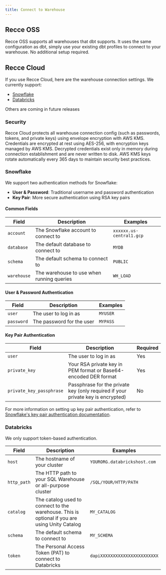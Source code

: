 ```yaml
---
title: Connect to Warehouse
---
```


## Recce OSS
Recce OSS supports all warehouses that dbt supports. It uses the same configuration as dbt, simply use your existing dbt profiles to connect to your warehouse. No additional setup required.

## Recce Cloud
If you use Recce Cloud, here are the warehouse connection settings. We currently support:

- [Snowflake](#snowflake)
- [Databricks](#databricks)

Others are coming in future releases

### Security

Recce Cloud protects all warehouse connection config (such as passwords, tokens, and private keys) using envelope encryption with AWS KMS. Credentials are encrypted at rest using AES-256, with encryption keys managed by AWS KMS. Decrypted credentials exist only in memory during connection establishment and are never written to disk. AWS KMS keys rotate automatically every 365 days to maintain security best practices.

### Snowflake
We support two authentication methods for Snowflake:

- **User & Password**: Traditional username and password authentication
- **Key Pair**: More secure authentication using RSA key pairs

#### Common Fields

| Field       | Description                               | Examples                 |
| ----------- | ----------------------------------------- | ------------------------ |
| `account`   | The Snowflake account to connect to       | `xxxxxx.us-central1.gcp` |
| `database`  | The default database to connect to        | `MYDB`                   |
| `schema`    | The default schema to connect to          | `PUBLIC`                 |
| `warehouse` | The warehouse to use when running queries | `WH_LOAD`                |

#### User & Password Authentication

| Field      | Description               | Examples |
| ---------- | ------------------------- | -------- |
| `user`     | The user to log in as     | `MYUSER` |
| `password` | The password for the user | `MYPASS` |

#### Key Pair Authentication

| Field                    | Description                                                                     | Required |
| ------------------------ | ------------------------------------------------------------------------------- | -------- |
| `user`                   | The user to log in as                                                           | Yes      |
| `private_key`            | Your RSA private key in PEM format or Base64-encoded DER format                 | Yes      |
| `private_key_passphrase` | Passphrase for the private key (only required if your private key is encrypted) | No       |

For more information on setting up key pair authentication, refer to [Snowflake's key pair authentication documentation](https://docs.snowflake.com/en/user-guide/key-pair-auth).


### Databricks

We only support token-based authentication.

| Field       | Description                                                                                   | Examples                      |
| ----------- | --------------------------------------------------------------------------------------------- | ----------------------------- |
| `host`      | The hostname of your cluster                                                                  | `YOURORG.databrickshost.com`  |
| `http_path` | The HTTP path to your SQL Warehouse or all-purpose cluster                                    | `/SQL/YOUR/HTTP/PATH`         |
| `catalog`   | The catalog used to connect to the warehouse. This is optional if you are using Unity Catalog | `MY_CATALOG`                  |
| `schema`    | The default schema to connect to                                                              | `MY_SCHEMA`                   |
| `token`     | The Personal Access Token (PAT) to connect to Databricks                                      | `dapiXXXXXXXXXXXXXXXXXXXXXXX` |
